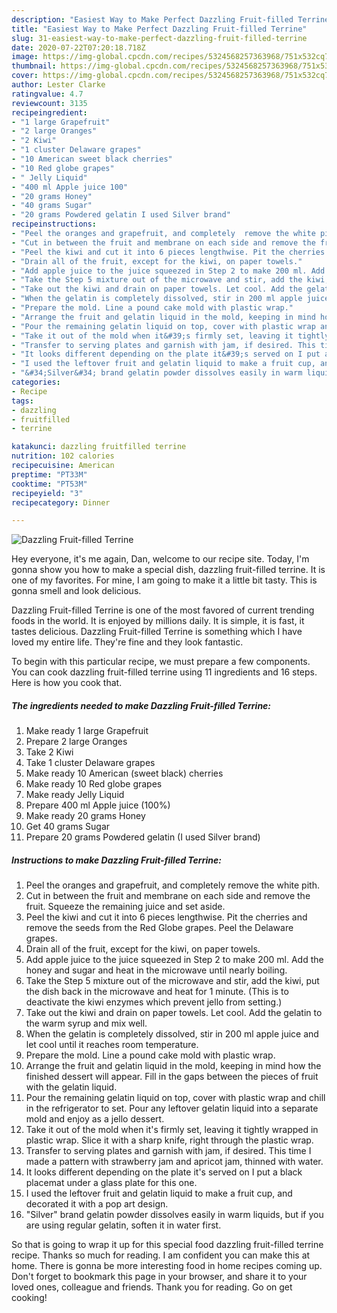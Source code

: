 ```yaml
---
description: "Easiest Way to Make Perfect Dazzling Fruit-filled Terrine"
title: "Easiest Way to Make Perfect Dazzling Fruit-filled Terrine"
slug: 31-easiest-way-to-make-perfect-dazzling-fruit-filled-terrine
date: 2020-07-22T07:20:18.718Z
image: https://img-global.cpcdn.com/recipes/5324568257363968/751x532cq70/dazzling-fruit-filled-terrine-recipe-main-photo.jpg
thumbnail: https://img-global.cpcdn.com/recipes/5324568257363968/751x532cq70/dazzling-fruit-filled-terrine-recipe-main-photo.jpg
cover: https://img-global.cpcdn.com/recipes/5324568257363968/751x532cq70/dazzling-fruit-filled-terrine-recipe-main-photo.jpg
author: Lester Clarke
ratingvalue: 4.7
reviewcount: 3135
recipeingredient:
- "1 large Grapefruit"
- "2 large Oranges"
- "2 Kiwi"
- "1 cluster Delaware grapes"
- "10 American sweet black cherries"
- "10 Red globe grapes"
- " Jelly Liquid"
- "400 ml Apple juice 100"
- "20 grams Honey"
- "40 grams Sugar"
- "20 grams Powdered gelatin I used Silver brand"
recipeinstructions:
- "Peel the oranges and grapefruit, and completely  remove the white pith."
- "Cut in between the fruit and membrane on each side and remove the fruit. Squeeze the remaining juice and set aside."
- "Peel the kiwi and cut it into 6 pieces lengthwise. Pit the cherries and remove the seeds from the Red Globe grapes. Peel the Delaware grapes."
- "Drain all of the fruit, except for the kiwi, on paper towels."
- "Add apple juice to the juice squeezed in Step 2 to make 200 ml. Add the honey and sugar and heat in the microwave until nearly boiling."
- "Take the Step 5 mixture out of the microwave and stir, add the kiwi, put the dish back in the microwave and heat for 1 minute. (This is to deactivate the kiwi enzymes which prevent jello from setting.)"
- "Take out the kiwi and drain on paper towels. Let cool. Add the gelatin to the warm syrup and mix well."
- "When the gelatin is completely dissolved, stir in 200 ml apple juice and let cool until it reaches room temperature."
- "Prepare the mold. Line a pound cake mold with plastic wrap."
- "Arrange the fruit and gelatin liquid in the mold, keeping in mind how the finished dessert will appear. Fill in the gaps between the pieces of fruit with the gelatin liquid."
- "Pour the remaining gelatin liquid on top, cover with plastic wrap and chill in the refrigerator to set. Pour any leftover gelatin liquid into a separate mold and enjoy as a jello dessert."
- "Take it out of the mold when it&#39;s firmly set, leaving it tightly wrapped in plastic wrap. Slice it with a sharp knife, right through the plastic wrap."
- "Transfer to serving plates and garnish with jam, if desired. This time I made a pattern with strawberry jam and apricot jam, thinned with water."
- "It looks different depending on the plate it&#39;s served on I put a black placemat under a glass plate for this one."
- "I used the leftover fruit and gelatin liquid to make a fruit cup, and decorated it with a pop art design."
- "&#34;Silver&#34; brand gelatin powder dissolves easily in warm liquids, but if you are using regular gelatin, soften it  in water first."
categories:
- Recipe
tags:
- dazzling
- fruitfilled
- terrine

katakunci: dazzling fruitfilled terrine 
nutrition: 102 calories
recipecuisine: American
preptime: "PT33M"
cooktime: "PT53M"
recipeyield: "3"
recipecategory: Dinner

---
```



![Dazzling Fruit-filled Terrine](https://img-global.cpcdn.com/recipes/5324568257363968/751x532cq70/dazzling-fruit-filled-terrine-recipe-main-photo.jpg)

Hey everyone, it's me again, Dan, welcome to our recipe site. Today, I'm gonna show you how to make a special dish, dazzling fruit-filled terrine. It is one of my favorites. For mine, I am going to make it a little bit tasty. This is gonna smell and look delicious.



Dazzling Fruit-filled Terrine is one of the most favored of current trending foods in the world. It is enjoyed by millions daily. It is simple, it is fast, it tastes delicious. Dazzling Fruit-filled Terrine is something which I have loved my entire life. They're fine and they look fantastic.


To begin with this particular recipe, we must prepare a few components. You can cook dazzling fruit-filled terrine using 11 ingredients and 16 steps. Here is how you cook that.

<!--inarticleads1-->

##### The ingredients needed to make Dazzling Fruit-filled Terrine:

1. Make ready 1 large Grapefruit
1. Prepare 2 large Oranges
1. Take 2 Kiwi
1. Take 1 cluster Delaware grapes
1. Make ready 10 American (sweet black) cherries
1. Make ready 10 Red globe grapes
1. Make ready  Jelly Liquid
1. Prepare 400 ml Apple juice (100%)
1. Make ready 20 grams Honey
1. Get 40 grams Sugar
1. Prepare 20 grams Powdered gelatin (I used Silver brand)




<!--inarticleads2-->

##### Instructions to make Dazzling Fruit-filled Terrine:

1. Peel the oranges and grapefruit, and completely  remove the white pith.
1. Cut in between the fruit and membrane on each side and remove the fruit. Squeeze the remaining juice and set aside.
1. Peel the kiwi and cut it into 6 pieces lengthwise. Pit the cherries and remove the seeds from the Red Globe grapes. Peel the Delaware grapes.
1. Drain all of the fruit, except for the kiwi, on paper towels.
1. Add apple juice to the juice squeezed in Step 2 to make 200 ml. Add the honey and sugar and heat in the microwave until nearly boiling.
1. Take the Step 5 mixture out of the microwave and stir, add the kiwi, put the dish back in the microwave and heat for 1 minute. (This is to deactivate the kiwi enzymes which prevent jello from setting.)
1. Take out the kiwi and drain on paper towels. Let cool. Add the gelatin to the warm syrup and mix well.
1. When the gelatin is completely dissolved, stir in 200 ml apple juice and let cool until it reaches room temperature.
1. Prepare the mold. Line a pound cake mold with plastic wrap.
1. Arrange the fruit and gelatin liquid in the mold, keeping in mind how the finished dessert will appear. Fill in the gaps between the pieces of fruit with the gelatin liquid.
1. Pour the remaining gelatin liquid on top, cover with plastic wrap and chill in the refrigerator to set. Pour any leftover gelatin liquid into a separate mold and enjoy as a jello dessert.
1. Take it out of the mold when it&#39;s firmly set, leaving it tightly wrapped in plastic wrap. Slice it with a sharp knife, right through the plastic wrap.
1. Transfer to serving plates and garnish with jam, if desired. This time I made a pattern with strawberry jam and apricot jam, thinned with water.
1. It looks different depending on the plate it&#39;s served on I put a black placemat under a glass plate for this one.
1. I used the leftover fruit and gelatin liquid to make a fruit cup, and decorated it with a pop art design.
1. &#34;Silver&#34; brand gelatin powder dissolves easily in warm liquids, but if you are using regular gelatin, soften it  in water first.




So that is going to wrap it up for this special food dazzling fruit-filled terrine recipe. Thanks so much for reading. I am confident you can make this at home. There is gonna be more interesting food in home recipes coming up. Don't forget to bookmark this page in your browser, and share it to your loved ones, colleague and friends. Thank you for reading. Go on get cooking!
